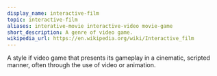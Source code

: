 ```yaml
---
display_name: interactive-film
topic: interactive-film
aliases: interative-movie interactive-video movie-game
short_description: A genre of video game.
wikipedia_url: https://en.wikipedia.org/wiki/Interactive_film
---
```

A style if video game that presents its gameplay in a cinematic, scripted manner, often through the use of video or animation.